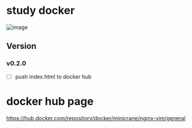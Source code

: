 # study docker

![image](https://github.com/papercrane55123/docker-nginx/assets/150432433/15a259e1-9cdd-4aa5-a38a-3a6261713240)

## Version
### v0.2.0
- [ ] push index.html to docker hub


# docker hub page
https://hub.docker.com/repository/docker/minicrane/nginx-vim/general
